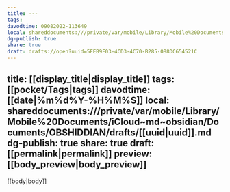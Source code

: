 ```yaml
---
title: ---
tags: 
davodtime: 09082022-113649
local: shareddocuments:///private/var/mobile/Library/Mobile%20Documents/iCloud~md~obsidian/Documents/OBSHIDDIAN/drafts/5FEB9F03-4CD3-4C70-B285-088DC654521C.md
dg-publish: true
share: true
draft: drafts://open?uuid=5FEB9F03-4CD3-4C70-B285-088DC654521C
---
```

title: [[display_title|display_title]]
tags: [[pocket/Tags|tags]]
davodtime: [[date|%m%d%Y-%H%M%S]]
local: shareddocuments:///private/var/mobile/Library/Mobile%20Documents/iCloud~md~obsidian/Documents/OBSHIDDIAN/drafts/[[uuid|uuid]].md
dg-publish: true
share: true
draft: [[permalink|permalink]]
preview: [[body_preview|body_preview]]
---
[[body|body]]